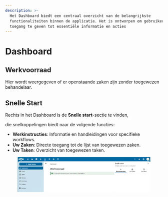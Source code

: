 ```yaml
---
description: >-
  Het Dashboard biedt een centraal overzicht van de belangrijkste
  functionaliteiten binnen de applicatie. Het is ontworpen om gebruikers snel
  toegang te geven tot essentiële informatie en acties
---
```


# Dashboard

## Werkvoorraad

Hier wordt weergegeven of er openstaande zaken zijn zonder toegewezen behandelaar.

## Snelle Start

Rechts in het Dashboard is de **Snelle start**-sectie te vinden,&#x20;

die snelkoppelingen biedt naar de volgende functies:

* **Werkinstructies**: Informatie en handleidingen voor specifieke workflows.
* **Uw Zaken**: Directe toegang tot de lijst van toegewezen zaken.
* **Uw Taken**: Overzicht van toegewezen taken.

<figure><img src="../.gitbook/assets/image.png" alt=""><figcaption></figcaption></figure>
